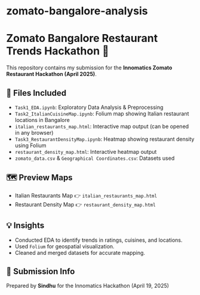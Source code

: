 # zomato-bangalore-analysis
# Zomato Bangalore Restaurant Trends Hackathon 🚀

This repository contains my submission for the **Innomatics Zomato Restaurant Hackathon (April 2025)**.

## 📁 Files Included
- `Task1_EDA.ipynb`: Exploratory Data Analysis & Preprocessing
- `Task2_ItalianCuisineMap.ipynb`: Folium map showing Italian restaurant locations in Bangalore
- `italian_restaurants_map.html`: Interactive map output (can be opened in any browser)
- `Task3_RestaurantDensityMap.ipynb`: Heatmap showing restaurant density using Folium
- `restaurant_density_map.html`: Interactive heatmap output
- `zomato_data.csv` & `Geographical Coordinates.csv`: Datasets used

## 🗺️ Preview Maps
- Italian Restaurants Map 👉 `italian_restaurants_map.html`
- Restaurant Density Map 👉 `restaurant_density_map.html`

## 💡 Insights
- Conducted EDA to identify trends in ratings, cuisines, and locations.
- Used `Folium` for geospatial visualization.
- Cleaned and merged datasets for accurate mapping.

## 🔗 Submission Info
Prepared by **Sindhu** for the Innomatics Hackathon (April 19, 2025)

